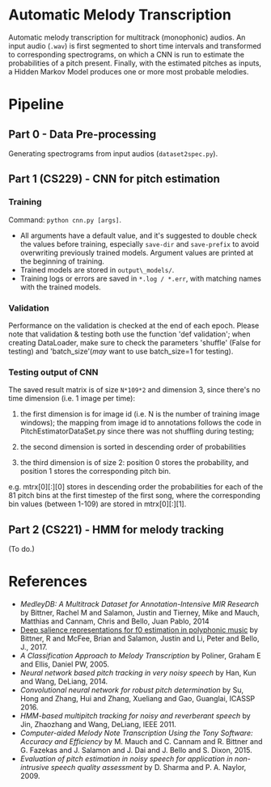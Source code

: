 # Automatic Melody Transcription
Automatic melody transcription for multitrack (monophonic) audios. An input audio (`.wav`) is first segmented to short time intervals and transformed to corresponding spectrograms, on which a CNN is run to estimate the probabilities of a pitch present. Finally, with the estimated pitches as inputs, a Hidden Markov Model produces one or more most probable melodies.


# Pipeline

## Part 0 - Data Pre-processing
Generating spectrograms from input audios (`dataset2spec.py`).

## Part 1 (CS229) - CNN for pitch estimation

### Training
Command: `python cnn.py [args]`.
* All arguments have a default value, and it's suggested to double check the values before training, especially `save-dir` and `save-prefix` to avoid overwriting previously trained models. Argument values are printed at the beginning of training.
* Trained models are stored in `output\_models/`.
* Training logs or errors are saved in `*.log / *.err`, with matching names with the trained models.

### Validation
Performance on the validation is checked at the end of each epoch. Please note that validation & testing both use the function 'def validation'; when creating DataLoader, make sure to check the parameters 'shuffle' (False for testing) and 'batch\_size'(*may* want to use batch\_size=1 for testing).

### Testing output of CNN

The saved result matrix is of size `N*109*2` and dimension 3, since there's no time dimension (i.e. 1 image per time):

1. the first dimension is for image id (i.e. N is the number of training image windows); the mapping from image id to annotations follows the code in PitchEstimatorDataSet.py since there was not shuffling during testing;

2. the second dimension is sorted in descending order of probabilities

3. the third dimension is of size 2: position 0 stores the probability, and position 1 stores the corresponding pitch bin.

e.g. mtrx\[0\]\[:\]\[0\] stores in descending order the probabilities for each of the 81 pitch bins at the first timestep of the first song, where the corresponding bin values (between 1-109) are stored in mtrx\[0\]\[:\]\[1\].



## Part 2 (CS221) - HMM for melody tracking
(To do.)


# References
* *MedleyDB: A Multitrack Dataset for Annotation-Intensive MIR Research* by Bittner, Rachel M and Salamon, Justin and Tierney, Mike and Mauch, Matthias and Cannam, Chris and Bello, Juan Pablo, 2014
* [Deep salience representations for f0 estimation in polyphonic music](http://www.justinsalamon.com/uploads/4/3/9/4/4394963/bittner_deepsalience_ismir_2017.pdf) by Bittner, R and McFee, Brian and Salamon, Justin and Li, Peter and Bello, J., 2017.
* *A Classification Approach to Melody Transcription* by Poliner, Graham E and Ellis, Daniel PW, 2005.
* *Neural network based pitch tracking in very noisy speech* by Han, Kun and Wang, DeLiang, 2014.
* *Convolutional neural network for robust pitch determination* by Su, Hong and Zhang, Hui and Zhang, Xueliang and Gao, Guanglai, ICASSP 2016.
* *HMM-based multipitch tracking for noisy and reverberant speech* by Jin, Zhaozhang and Wang, DeLiang, IEEE 2011.
* *Computer-aided Melody Note Transcription Using the Tony Software: Accuracy and Efficiency* by M. Mauch and C. Cannam and R. Bittner and G. Fazekas and J. Salamon and J. Dai and J. Bello and S. Dixon, 2015.
* *Evaluation of pitch estimation in noisy speech for application in non-intrusive speech quality assessment* by D. Sharma and P. A. Naylor, 2009.

